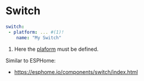 # Switch

```yaml title="Base Example"
switch:
 - platform: ... #(1)!
    name: "My Switch"
```

1.  Here the [plaform](./../platforms/index.md) must be defined. 

Similar to ESPHome:

- https://esphome.io/components/switch/index.html